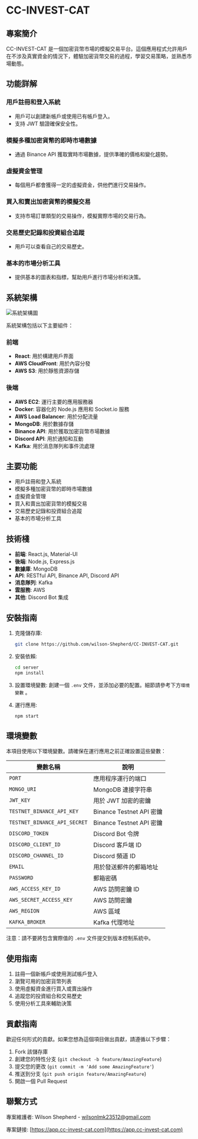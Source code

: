 # CC-INVEST-CAT

## 專案簡介

CC-INVEST-CAT 是一個加密貨幣市場的模擬交易平台。這個應用程式允許用戶在不涉及真實資金的情況下，體驗加密貨幣交易的過程，學習交易策略，並熟悉市場動態。

## 功能詳解

### 用戶註冊和登入系統
- 用戶可以創建新帳戶或使用已有帳戶登入。
- 支持 JWT 驗證確保安全性。

### 模擬多種加密貨幣的即時市場數據
- 通過 Binance API 獲取實時市場數據，提供準確的價格和變化趨勢。

### 虛擬資金管理
- 每個用戶都會獲得一定的虛擬資金，供他們進行交易操作。

### 買入和賣出加密貨幣的模擬交易
- 支持市場訂單類型的交易操作，模擬實際市場的交易行為。

### 交易歷史記錄和投資組合追蹤
- 用戶可以查看自己的交易歷史。

### 基本的市場分析工具
- 提供基本的圖表和指標，幫助用戶進行市場分析和決策。

## 系統架構

![系統架構圖](https://cc-invest-cat-s3.s3.ap-northeast-1.amazonaws.com/Screenshot+2024-07-26+at+11.48.17.png)

系統架構包括以下主要組件：

### 前端
- **React**: 用於構建用戶界面
- **AWS CloudFront**: 用於內容分發
- **AWS S3**: 用於靜態資源存儲

### 後端
- **AWS EC2**: 運行主要的應用服務器
- **Docker**: 容器化的 Node.js 應用和 Socket.io 服務
- **AWS Load Balancer**: 用於分配流量
- **MongoDB**: 用於數據存儲
- **Binance API**: 用於獲取加密貨幣市場數據
- **Discord API**: 用於通知和互動
- **Kafka**: 用於消息隊列和事件流處理

## 主要功能

- 用戶註冊和登入系統
- 模擬多種加密貨幣的即時市場數據
- 虛擬資金管理
- 買入和賣出加密貨幣的模擬交易
- 交易歷史記錄和投資組合追蹤
- 基本的市場分析工具

## 技術棧

- **前端**: React.js, Material-UI
- **後端**: Node.js, Express.js
- **數據庫**: MongoDB
- **API**: RESTful API, Binance API, Discord API
- **消息隊列**: Kafka
- **雲服務**: AWS
- **其他**: Discord Bot 集成

## 安裝指南

1. 克隆儲存庫:
    ```sh
    git clone https://github.com/wilson-Shepherd/CC-INVEST-CAT.git
    ```

2. 安裝依賴:
    ```sh
    cd server
    npm install
    ```

3. 設置環境變數:
    創建一個 `.env` 文件，並添加必要的配置。細節請參考下方`環境變數` 。

4. 運行應用:
    ```sh
    npm start
    ```

## 環境變數

本項目使用以下環境變數。請確保在運行應用之前正確設置這些變數：

| 變數名稱                    | 說明                     |
|-----------------------------|--------------------------|
| `PORT`                      | 應用程序運行的端口       |
| `MONGO_URI`                 | MongoDB 連接字符串       |
| `JWT_KEY`                   | 用於 JWT 加密的密鑰      |
| `TESTNET_BINANCE_API_KEY`   | Binance Testnet API 密鑰 |
| `TESTNET_BINANCE_API_SECRET`| Binance Testnet API 密鑰 |
| `DISCORD_TOKEN`             | Discord Bot 令牌         |
| `DISCORD_CLIENT_ID`         | Discord 客戶端 ID        |
| `DISCORD_CHANNEL_ID`        | Discord 頻道 ID          |
| `EMAIL`                     | 用於發送郵件的郵箱地址  |
| `PASSWORD`                  | 郵箱密碼                 |
| `AWS_ACCESS_KEY_ID`         | AWS 訪問密鑰 ID          |
| `AWS_SECRET_ACCESS_KEY`     | AWS 訪問密鑰             |
| `AWS_REGION`                | AWS 區域                 |
| `KAFKA_BROKER`              | Kafka 代理地址           |

注意：請不要將包含實際值的 `.env` 文件提交到版本控制系統中。

## 使用指南

1. 註冊一個新帳戶或使用測試帳戶登入
2. 瀏覽可用的加密貨幣列表
3. 使用虛擬資金進行買入或賣出操作
4. 追蹤您的投資組合和交易歷史
5. 使用分析工具來輔助決策

## 貢獻指南

歡迎任何形式的貢獻。如果您想為這個項目做出貢獻，請遵循以下步驟：

1. Fork 該儲存庫
2. 創建您的特性分支 (`git checkout -b feature/AmazingFeature`)
3. 提交您的更改 (`git commit -m 'Add some AmazingFeature'`)
4. 推送到分支 (`git push origin feature/AmazingFeature`)
5. 開啟一個 Pull Request

## 聯繫方式

專案維護者: Wilson Shepherd - wilsonlmk23512@gmail.com

專案鏈接: [https://app.cc-invest-cat.com](https://app.cc-invest-cat.com)
